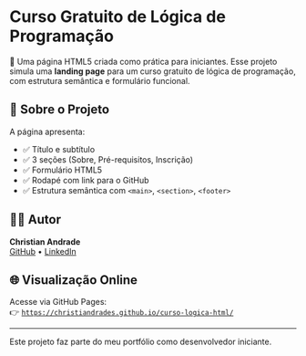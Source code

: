 # Curso Gratuito de Lógica de Programação

🚀 Uma página HTML5 criada como prática para iniciantes. Esse projeto simula uma **landing page** para um curso gratuito de lógica de programação, com estrutura semântica e formulário funcional.

## 📄 Sobre o Projeto

A página apresenta:

- ✅ Título e subtítulo
- ✅ 3 seções (Sobre, Pré-requisitos, Inscrição)
- ✅ Formulário HTML5
- ✅ Rodapé com link para o GitHub
- ✅ Estrutura semântica com `<main>`, `<section>`, `<footer>`

## 👨‍💻 Autor

**Christian Andrade**  
[GitHub](https://github.com/christiandrades) • [LinkedIn](https://www.linkedin.com/in/christiandrades)

## 🌐 Visualização Online

Acesse via GitHub Pages:  
👉 [`https://christiandrades.github.io/curso-logica-html/`](https://christiandrades.github.io/curso-logica-html/)

---

Este projeto faz parte do meu portfólio como desenvolvedor iniciante.
